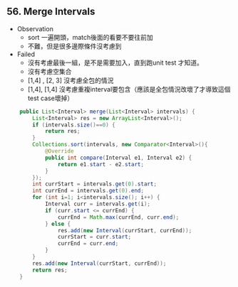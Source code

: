 ## 56. Merge Intervals

* Observation
  * sort 一遍開頭，match後面的看要不要往前加
  * 不難，但是很多邊際條件沒考慮到
* Failed
  * 沒有考慮最後一組，是不是需要加入，直到跑unit test 才知道。
  * 沒有考慮空集合
  * [1,4] , [2, 3] 沒考慮全包的情況
  * [1,4], [1,4] 沒考慮重複interval要包含（應該是全包情況改壞了才導致這個test case壞掉）


```java
	public List<Interval> merge(List<Interval> intervals) {
        List<Interval> res = new ArrayList<Interval>();
        if (intervals.size()==0) {
            return res;
        }
        Collections.sort(intervals, new Comparator<Interval>(){
            @Override
            public int compare(Interval e1, Interval e2) {
                return e1.start - e2.start;
            }
        });
        int currStart = intervals.get(0).start;
        int currEnd = intervals.get(0).end;
        for (int i=1; i<intervals.size(); i++) {
            Interval curr = intervals.get(i);
            if (curr.start <= currEnd) {
                currEnd = Math.max(currEnd, curr.end);
            } else {
                res.add(new Interval(currStart, currEnd));
                currStart = curr.start;
                currEnd = curr.end;
            }
        }
        res.add(new Interval(currStart, currEnd));
        return res;
    }
```